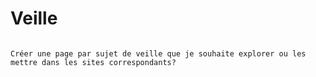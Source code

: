 # Veille

```{note}

Créer une page par sujet de veille que je souhaite explorer ou les mettre dans les sites correspondants?


```